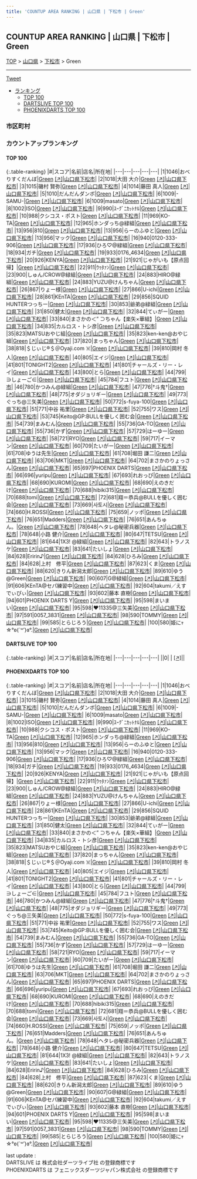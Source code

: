 ```yaml
---
title: 'COUNTUP AREA RANKING | 山口県 | 下松市 | Green'
---
```

## COUNTUP AREA RANKING | 山口県 | 下松市 | Green

[TOP](/darts/rank/) > [山口県](/darts/rank/山口県/) > [下松市](/darts/rank/山口県/下松市/) > Green

___

<a href="https://twitter.com/share?ref_src=twsrc%5Etfw" data-text="COUNTUP AREA RANKING | 山口県下松市Green" class="twitter-share-button" data-hashtags="DARTSLIVE,PHOENIXDARTS,darts,ダーツ" data-show-count="false">Tweet</a>

* [ランキング](#カウントアップランキング)
    * [TOP 100](#top-100)
    * [DARTSLIVE TOP 100](#dartslive-top-100)
    * [PHOENIXDARTS TOP 100](#phoenixdarts-top-100)

### 市区町村

<ul>

</ul>

### カウントアップランキング

#### TOP 100



{:.table-ranking}
|#|スコア|名前|店名|所在地|
|---|---|---|---|---|
|1|1046|<span class="rank-name-pd">おべりすくだんぼ</span>|<a href="/darts/rank/shops/73976.html">Green</a> <a href="https://vs.phoenixdarts.com/jp/shop/shopDetailInfo/s_73976?s_seq=73976">[↗]</a>|<a href="/darts/rank/山口県/下松市">山口県下松市</a>|
|2|1018|<span class="rank-name-pd"><span class="pro-icon-pd"></span>大田 大介</span>|<a href="/darts/rank/shops/73976.html">Green</a> <a href="https://vs.phoenixdarts.com/jp/shop/shopDetailInfo/s_73976?s_seq=73976">[↗]</a>|<a href="/darts/rank/山口県/下松市">山口県下松市</a>|
|3|1015|<span class="rank-name-pd"><span class="pro-icon-pd"></span>磯村 賢弥</span>|<a href="/darts/rank/shops/73976.html">Green</a> <a href="https://vs.phoenixdarts.com/jp/shop/shopDetailInfo/s_73976?s_seq=73976">[↗]</a>|<a href="/darts/rank/山口県/下松市">山口県下松市</a>|
|4|1014|<span class="rank-name-pd">藤田  真人</span>|<a href="/darts/rank/shops/73976.html">Green</a> <a href="https://vs.phoenixdarts.com/jp/shop/shopDetailInfo/s_73976?s_seq=73976">[↗]</a>|<a href="/darts/rank/山口県/下松市">山口県下松市</a>|
|5|1010|<span class="rank-name-pd">だんだんダンボ</span>|<a href="/darts/rank/shops/73976.html">Green</a> <a href="https://vs.phoenixdarts.com/jp/shop/shopDetailInfo/s_73976?s_seq=73976">[↗]</a>|<a href="/darts/rank/山口県/下松市">山口県下松市</a>|
|6|1009|<span class="rank-name-pd">-SAMU-</span>|<a href="/darts/rank/shops/73976.html">Green</a> <a href="https://vs.phoenixdarts.com/jp/shop/shopDetailInfo/s_73976?s_seq=73976">[↗]</a>|<a href="/darts/rank/山口県/下松市">山口県下松市</a>|
|6|1009|<span class="rank-name-pd">masato</span>|<a href="/darts/rank/shops/73976.html">Green</a> <a href="https://vs.phoenixdarts.com/jp/shop/shopDetailInfo/s_73976?s_seq=73976">[↗]</a>|<a href="/darts/rank/山口県/下松市">山口県下松市</a>|
|8|1002|<span class="rank-name-pd">ISO</span>|<a href="/darts/rank/shops/73976.html">Green</a> <a href="https://vs.phoenixdarts.com/jp/shop/shopDetailInfo/s_73976?s_seq=73976">[↗]</a>|<a href="/darts/rank/山口県/下松市">山口県下松市</a>|
|9|990|<span class="rank-name-pd">ｽｰｸﾞﾆｶｯﾄﾅﾙ</span>|<a href="/darts/rank/shops/73976.html">Green</a> <a href="https://vs.phoenixdarts.com/jp/shop/shopDetailInfo/s_73976?s_seq=73976">[↗]</a>|<a href="/darts/rank/山口県/下松市">山口県下松市</a>|
|10|988|<span class="rank-name-pd">クシコス・ポスト</span>|<a href="/darts/rank/shops/73976.html">Green</a> <a href="https://vs.phoenixdarts.com/jp/shop/shopDetailInfo/s_73976?s_seq=73976">[↗]</a>|<a href="/darts/rank/山口県/下松市">山口県下松市</a>|
|11|969|<span class="rank-name-pd">KO-TA</span>|<a href="/darts/rank/shops/73976.html">Green</a> <a href="https://vs.phoenixdarts.com/jp/shop/shopDetailInfo/s_73976?s_seq=73976">[↗]</a>|<a href="/darts/rank/山口県/下松市">山口県下松市</a>|
|12|965|<span class="rank-name-pd">ホンダっち@緑組</span>|<a href="/darts/rank/shops/73976.html">Green</a> <a href="https://vs.phoenixdarts.com/jp/shop/shopDetailInfo/s_73976?s_seq=73976">[↗]</a>|<a href="/darts/rank/山口県/下松市">山口県下松市</a>|
|13|956|<span class="rank-name-pd">810</span>|<a href="/darts/rank/shops/73976.html">Green</a> <a href="https://vs.phoenixdarts.com/jp/shop/shopDetailInfo/s_73976?s_seq=73976">[↗]</a>|<a href="/darts/rank/山口県/下松市">山口県下松市</a>|
|13|956|<span class="rank-name-pd">らーのふゆと</span>|<a href="/darts/rank/shops/73976.html">Green</a> <a href="https://vs.phoenixdarts.com/jp/shop/shopDetailInfo/s_73976?s_seq=73976">[↗]</a>|<a href="/darts/rank/山口県/下松市">山口県下松市</a>|
|13|956|<span class="rank-name-pd">マック</span>|<a href="/darts/rank/shops/73976.html">Green</a> <a href="https://vs.phoenixdarts.com/jp/shop/shopDetailInfo/s_73976?s_seq=73976">[↗]</a>|<a href="/darts/rank/山口県/下松市">山口県下松市</a>|
|16|940|<span class="rank-name-pd">0120-333-906</span>|<a href="/darts/rank/shops/73976.html">Green</a> <a href="https://vs.phoenixdarts.com/jp/shop/shopDetailInfo/s_73976?s_seq=73976">[↗]</a>|<a href="/darts/rank/山口県/下松市">山口県下松市</a>|
|17|936|<span class="rank-name-pd">ひろ♡@緑組</span>|<a href="/darts/rank/shops/73976.html">Green</a> <a href="https://vs.phoenixdarts.com/jp/shop/shopDetailInfo/s_73976?s_seq=73976">[↗]</a>|<a href="/darts/rank/山口県/下松市">山口県下松市</a>|
|18|934|<span class="rank-name-pd">ガチ</span>|<a href="/darts/rank/shops/73976.html">Green</a> <a href="https://vs.phoenixdarts.com/jp/shop/shopDetailInfo/s_73976?s_seq=73976">[↗]</a>|<a href="/darts/rank/山口県/下松市">山口県下松市</a>|
|19|933|<span class="rank-name-pd">0176_4634</span>|<a href="/darts/rank/shops/73976.html">Green</a> <a href="https://vs.phoenixdarts.com/jp/shop/shopDetailInfo/s_73976?s_seq=73976">[↗]</a>|<a href="/darts/rank/山口県/下松市">山口県下松市</a>|
|20|926|<span class="rank-name-pd">KENYA</span>|<a href="/darts/rank/shops/73976.html">Green</a> <a href="https://vs.phoenixdarts.com/jp/shop/shopDetailInfo/s_73976?s_seq=73976">[↗]</a>|<a href="/darts/rank/山口県/下松市">山口県下松市</a>|
|21|921|<span class="rank-name-pd">じゃがいも【原点回帰】</span>|<a href="/darts/rank/shops/73976.html">Green</a> <a href="https://vs.phoenixdarts.com/jp/shop/shopDetailInfo/s_73976?s_seq=73976">[↗]</a>|<a href="/darts/rank/山口県/下松市">山口県下松市</a>|
|22|911|<span class="rank-name-pd">ｳｩﾀｧﾝ</span>|<a href="/darts/rank/shops/73976.html">Green</a> <a href="https://vs.phoenixdarts.com/jp/shop/shopDetailInfo/s_73976?s_seq=73976">[↗]</a>|<a href="/darts/rank/山口県/下松市">山口県下松市</a>|
|23|900|<span class="rank-name-pd">しゅん/CROW@緑組</span>|<a href="/darts/rank/shops/73976.html">Green</a> <a href="https://vs.phoenixdarts.com/jp/shop/shopDetailInfo/s_73976?s_seq=73976">[↗]</a>|<a href="/darts/rank/山口県/下松市">山口県下松市</a>|
|24|883|<span class="rank-name-pd">HIRO@緑組</span>|<a href="/darts/rank/shops/73976.html">Green</a> <a href="https://vs.phoenixdarts.com/jp/shop/shopDetailInfo/s_73976?s_seq=73976">[↗]</a>|<a href="/darts/rank/山口県/下松市">山口県下松市</a>|
|24|883|<span class="rank-name-pd">YUZU@けんちゃん</span>|<a href="/darts/rank/shops/73976.html">Green</a> <a href="https://vs.phoenixdarts.com/jp/shop/shopDetailInfo/s_73976?s_seq=73976">[↗]</a>|<a href="/darts/rank/山口県/下松市">山口県下松市</a>|
|26|867|<span class="rank-name-pd">りょー様</span>|<a href="/darts/rank/shops/73976.html">Green</a> <a href="https://vs.phoenixdarts.com/jp/shop/shopDetailInfo/s_73976?s_seq=73976">[↗]</a>|<a href="/darts/rank/山口県/下松市">山口県下松市</a>|
|27|866|<span class="rank-name-pd">U-ichi</span>|<a href="/darts/rank/shops/73976.html">Green</a> <a href="https://vs.phoenixdarts.com/jp/shop/shopDetailInfo/s_73976?s_seq=73976">[↗]</a>|<a href="/darts/rank/山口県/下松市">山口県下松市</a>|
|28|861|<span class="rank-name-pd">KEnTA</span>|<a href="/darts/rank/shops/73976.html">Green</a> <a href="https://vs.phoenixdarts.com/jp/shop/shopDetailInfo/s_73976?s_seq=73976">[↗]</a>|<a href="/darts/rank/山口県/下松市">山口県下松市</a>|
|29|856|<span class="rank-name-pd">SQUID HUNTERつっちー</span>|<a href="/darts/rank/shops/73976.html">Green</a> <a href="https://vs.phoenixdarts.com/jp/shop/shopDetailInfo/s_73976?s_seq=73976">[↗]</a>|<a href="/darts/rank/山口県/下松市">山口県下松市</a>|
|30|853|<span class="rank-name-pd">爺弟@緑組</span>|<a href="/darts/rank/shops/73976.html">Green</a> <a href="https://vs.phoenixdarts.com/jp/shop/shopDetailInfo/s_73976?s_seq=73976">[↗]</a>|<a href="/darts/rank/山口県/下松市">山口県下松市</a>|
|31|850|<span class="rank-name-pd">健太</span>|<a href="/darts/rank/shops/73976.html">Green</a> <a href="https://vs.phoenixdarts.com/jp/shop/shopDetailInfo/s_73976?s_seq=73976">[↗]</a>|<a href="/darts/rank/山口県/下松市">山口県下松市</a>|
|32|844|<span class="rank-name-pd">てぃがー</span>|<a href="/darts/rank/shops/73976.html">Green</a> <a href="https://vs.phoenixdarts.com/jp/shop/shopDetailInfo/s_73976?s_seq=73976">[↗]</a>|<a href="/darts/rank/山口県/下松市">山口県下松市</a>|
|33|840|<span class="rank-name-pd">まさかの＜” ⊃ちゃん【楽矢×華組】</span>|<a href="/darts/rank/shops/73976.html">Green</a> <a href="https://vs.phoenixdarts.com/jp/shop/shopDetailInfo/s_73976?s_seq=73976">[↗]</a>|<a href="/darts/rank/山口県/下松市">山口県下松市</a>|
|34|835|<span class="rank-name-pd">カルロス・トシ彦</span>|<a href="/darts/rank/shops/73976.html">Green</a> <a href="https://vs.phoenixdarts.com/jp/shop/shopDetailInfo/s_73976?s_seq=73976">[↗]</a>|<a href="/darts/rank/山口県/下松市">山口県下松市</a>|
|35|823|<span class="rank-name-pd">MATSUおやじ組</span>|<a href="/darts/rank/shops/73976.html">Green</a> <a href="https://vs.phoenixdarts.com/jp/shop/shopDetailInfo/s_73976?s_seq=73976">[↗]</a>|<a href="/darts/rank/山口県/下松市">山口県下松市</a>|
|35|823|<span class="rank-name-pd">ken-ken@おやじ組</span>|<a href="/darts/rank/shops/73976.html">Green</a> <a href="https://vs.phoenixdarts.com/jp/shop/shopDetailInfo/s_73976?s_seq=73976">[↗]</a>|<a href="/darts/rank/山口県/下松市">山口県下松市</a>|
|37|820|<span class="rank-name-pd">まっちゃん</span>|<a href="/darts/rank/shops/73976.html">Green</a> <a href="https://vs.phoenixdarts.com/jp/shop/shopDetailInfo/s_73976?s_seq=73976">[↗]</a>|<a href="/darts/rank/山口県/下松市">山口県下松市</a>|
|38|818|<span class="rank-name-pd">＄じぃじ®️＄＠Oyaji.com ☠️</span>|<a href="/darts/rank/shops/73976.html">Green</a> <a href="https://vs.phoenixdarts.com/jp/shop/shopDetailInfo/s_73976?s_seq=73976">[↗]</a>|<a href="/darts/rank/山口県/下松市">山口県下松市</a>|
|39|810|<span class="rank-name-pd"><span class="pro-icon-pd"></span>岡村 冬人</span>|<a href="/darts/rank/shops/73976.html">Green</a> <a href="https://vs.phoenixdarts.com/jp/shop/shopDetailInfo/s_73976?s_seq=73976">[↗]</a>|<a href="/darts/rank/山口県/下松市">山口県下松市</a>|
|40|805|<span class="rank-name-pd">エイジ</span>|<a href="/darts/rank/shops/73976.html">Green</a> <a href="https://vs.phoenixdarts.com/jp/shop/shopDetailInfo/s_73976?s_seq=73976">[↗]</a>|<a href="/darts/rank/山口県/下松市">山口県下松市</a>|
|41|801|<span class="rank-name-pd">TONIGHT2</span>|<a href="/darts/rank/shops/73976.html">Green</a> <a href="https://vs.phoenixdarts.com/jp/shop/shopDetailInfo/s_73976?s_seq=73976">[↗]</a>|<a href="/darts/rank/山口県/下松市">山口県下松市</a>|
|41|801|<span class="rank-name-pd">チャールズ・リー・レイ</span>|<a href="/darts/rank/shops/73976.html">Green</a> <a href="https://vs.phoenixdarts.com/jp/shop/shopDetailInfo/s_73976?s_seq=73976">[↗]</a>|<a href="/darts/rank/山口県/下松市">山口県下松市</a>|
|43|800|<span class="rank-name-pd">とら</span>|<a href="/darts/rank/shops/73976.html">Green</a> <a href="https://vs.phoenixdarts.com/jp/shop/shopDetailInfo/s_73976?s_seq=73976">[↗]</a>|<a href="/darts/rank/山口県/下松市">山口県下松市</a>|
|44|799|<span class="rank-name-pd">∋しょーご∈</span>|<a href="/darts/rank/shops/73976.html">Green</a> <a href="https://vs.phoenixdarts.com/jp/shop/shopDetailInfo/s_73976?s_seq=73976">[↗]</a>|<a href="/darts/rank/山口県/下松市">山口県下松市</a>|
|45|784|<span class="rank-name-pd">フユト</span>|<a href="/darts/rank/shops/73976.html">Green</a> <a href="https://vs.phoenixdarts.com/jp/shop/shopDetailInfo/s_73976?s_seq=73976">[↗]</a>|<a href="/darts/rank/山口県/下松市">山口県下松市</a>|
|46|780|<span class="rank-name-pd">かつみん@緑組</span>|<a href="/darts/rank/shops/73976.html">Green</a> <a href="https://vs.phoenixdarts.com/jp/shop/shopDetailInfo/s_73976?s_seq=73976">[↗]</a>|<a href="/darts/rank/山口県/下松市">山口県下松市</a>|
|47|776|<span class="rank-name-pd">†斗鬼†</span>|<a href="/darts/rank/shops/73976.html">Green</a> <a href="https://vs.phoenixdarts.com/jp/shop/shopDetailInfo/s_73976?s_seq=73976">[↗]</a>|<a href="/darts/rank/山口県/下松市">山口県下松市</a>|
|48|775|<span class="rank-name-pd">オダジョリギー</span>|<a href="/darts/rank/shops/73976.html">Green</a> <a href="https://vs.phoenixdarts.com/jp/shop/shopDetailInfo/s_73976?s_seq=73976">[↗]</a>|<a href="/darts/rank/山口県/下松市">山口県下松市</a>|
|49|773|<span class="rank-name-pd">ぐっち@三矢美</span>|<a href="/darts/rank/shops/73976.html">Green</a> <a href="https://vs.phoenixdarts.com/jp/shop/shopDetailInfo/s_73976?s_seq=73976">[↗]</a>|<a href="/darts/rank/山口県/下松市">山口県下松市</a>|
|50|772|<span class="rank-name-pd">s-fuya-100</span>|<a href="/darts/rank/shops/73976.html">Green</a> <a href="https://vs.phoenixdarts.com/jp/shop/shopDetailInfo/s_73976?s_seq=73976">[↗]</a>|<a href="/darts/rank/山口県/下松市">山口県下松市</a>|
|51|771|<span class="rank-name-pd">中谷 祐里</span>|<a href="/darts/rank/shops/73976.html">Green</a> <a href="https://vs.phoenixdarts.com/jp/shop/shopDetailInfo/s_73976?s_seq=73976">[↗]</a>|<a href="/darts/rank/山口県/下松市">山口県下松市</a>|
|52|755|<span class="rank-name-pd">ワス</span>|<a href="/darts/rank/shops/73976.html">Green</a> <a href="https://vs.phoenixdarts.com/jp/shop/shopDetailInfo/s_73976?s_seq=73976">[↗]</a>|<a href="/darts/rank/山口県/下松市">山口県下松市</a>|
|53|745|<span class="rank-name-pd">Keito@GP:BULLを優しく囲む会</span>|<a href="/darts/rank/shops/73976.html">Green</a> <a href="https://vs.phoenixdarts.com/jp/shop/shopDetailInfo/s_73976?s_seq=73976">[↗]</a>|<a href="/darts/rank/山口県/下松市">山口県下松市</a>|
|54|739|<span class="rank-name-pd">まみむん</span>|<a href="/darts/rank/shops/73976.html">Green</a> <a href="https://vs.phoenixdarts.com/jp/shop/shopDetailInfo/s_73976?s_seq=73976">[↗]</a>|<a href="/darts/rank/山口県/下松市">山口県下松市</a>|
|55|736|<span class="rank-name-pd">GA-TO</span>|<a href="/darts/rank/shops/73976.html">Green</a> <a href="https://vs.phoenixdarts.com/jp/shop/shopDetailInfo/s_73976?s_seq=73976">[↗]</a>|<a href="/darts/rank/山口県/下松市">山口県下松市</a>|
|55|736|<span class="rank-name-pd">かず</span>|<a href="/darts/rank/shops/73976.html">Green</a> <a href="https://vs.phoenixdarts.com/jp/shop/shopDetailInfo/s_73976?s_seq=73976">[↗]</a>|<a href="/darts/rank/山口県/下松市">山口県下松市</a>|
|57|729|<span class="rank-name-pd">はーゆー</span>|<a href="/darts/rank/shops/73976.html">Green</a> <a href="https://vs.phoenixdarts.com/jp/shop/shopDetailInfo/s_73976?s_seq=73976">[↗]</a>|<a href="/darts/rank/山口県/下松市">山口県下松市</a>|
|58|721|<span class="rank-name-pd">RYO</span>|<a href="/darts/rank/shops/73976.html">Green</a> <a href="https://vs.phoenixdarts.com/jp/shop/shopDetailInfo/s_73976?s_seq=73976">[↗]</a>|<a href="/darts/rank/山口県/下松市">山口県下松市</a>|
|59|717|<span class="rank-name-pd">イーマン</span>|<a href="/darts/rank/shops/73976.html">Green</a> <a href="https://vs.phoenixdarts.com/jp/shop/shopDetailInfo/s_73976?s_seq=73976">[↗]</a>|<a href="/darts/rank/山口県/下松市">山口県下松市</a>|
|60|709|<span class="rank-name-pd">たいがー</span>|<a href="/darts/rank/shops/73976.html">Green</a> <a href="https://vs.phoenixdarts.com/jp/shop/shopDetailInfo/s_73976?s_seq=73976">[↗]</a>|<a href="/darts/rank/山口県/下松市">山口県下松市</a>|
|61|708|<span class="rank-name-pd">ゆうは先生</span>|<a href="/darts/rank/shops/73976.html">Green</a> <a href="https://vs.phoenixdarts.com/jp/shop/shopDetailInfo/s_73976?s_seq=73976">[↗]</a>|<a href="/darts/rank/山口県/下松市">山口県下松市</a>|
|61|708|<span class="rank-name-pd"><span class="pro-icon-pd"></span>堀田 謙二</span>|<a href="/darts/rank/shops/73976.html">Green</a> <a href="https://vs.phoenixdarts.com/jp/shop/shopDetailInfo/s_73976?s_seq=73976">[↗]</a>|<a href="/darts/rank/山口県/下松市">山口県下松市</a>|
|63|706|<span class="rank-name-pd">MKT</span>|<a href="/darts/rank/shops/73976.html">Green</a> <a href="https://vs.phoenixdarts.com/jp/shop/shopDetailInfo/s_73976?s_seq=73976">[↗]</a>|<a href="/darts/rank/山口県/下松市">山口県下松市</a>|
|64|702|<span class="rank-name-pd">まさかのりょっさん</span>|<a href="/darts/rank/shops/73976.html">Green</a> <a href="https://vs.phoenixdarts.com/jp/shop/shopDetailInfo/s_73976?s_seq=73976">[↗]</a>|<a href="/darts/rank/山口県/下松市">山口県下松市</a>|
|65|697|<span class="rank-name-pd">PHOENIX DARTS</span>|<a href="/darts/rank/shops/73976.html">Green</a> <a href="https://vs.phoenixdarts.com/jp/shop/shopDetailInfo/s_73976?s_seq=73976">[↗]</a>|<a href="/darts/rank/山口県/下松市">山口県下松市</a>|
|66|696|<span class="rank-name-pd">yuripu</span>|<a href="/darts/rank/shops/73976.html">Green</a> <a href="https://vs.phoenixdarts.com/jp/shop/shopDetailInfo/s_73976?s_seq=73976">[↗]</a>|<a href="/darts/rank/山口県/下松市">山口県下松市</a>|
|67|693|<span class="rank-name-pd">れおっぴ</span>|<a href="/darts/rank/shops/73976.html">Green</a> <a href="https://vs.phoenixdarts.com/jp/shop/shopDetailInfo/s_73976?s_seq=73976">[↗]</a>|<a href="/darts/rank/山口県/下松市">山口県下松市</a>|
|68|690|<span class="rank-name-pd">KUROMI</span>|<a href="/darts/rank/shops/73976.html">Green</a> <a href="https://vs.phoenixdarts.com/jp/shop/shopDetailInfo/s_73976?s_seq=73976">[↗]</a>|<a href="/darts/rank/山口県/下松市">山口県下松市</a>|
|68|690|<span class="rank-name-pd">えのきだけ</span>|<a href="/darts/rank/shops/73976.html">Green</a> <a href="https://vs.phoenixdarts.com/jp/shop/shopDetailInfo/s_73976?s_seq=73976">[↗]</a>|<a href="/darts/rank/山口県/下松市">山口県下松市</a>|
|70|688|<span class="rank-name-pd">hibiki315</span>|<a href="/darts/rank/shops/73976.html">Green</a> <a href="https://vs.phoenixdarts.com/jp/shop/shopDetailInfo/s_73976?s_seq=73976">[↗]</a>|<a href="/darts/rank/山口県/下松市">山口県下松市</a>|
|70|688|<span class="rank-name-pd">tomi</span>|<a href="/darts/rank/shops/73976.html">Green</a> <a href="https://vs.phoenixdarts.com/jp/shop/shopDetailInfo/s_73976?s_seq=73976">[↗]</a>|<a href="/darts/rank/山口県/下松市">山口県下松市</a>|
|72|681|<span class="rank-name-pd">翔＝恭兵@BULLを優しく囲む会</span>|<a href="/darts/rank/shops/73976.html">Green</a> <a href="https://vs.phoenixdarts.com/jp/shop/shopDetailInfo/s_73976?s_seq=73976">[↗]</a>|<a href="/darts/rank/山口県/下松市">山口県下松市</a>|
|73|669|<span class="rank-name-pd">사토시</span>|<a href="/darts/rank/shops/73976.html">Green</a> <a href="https://vs.phoenixdarts.com/jp/shop/shopDetailInfo/s_73976?s_seq=73976">[↗]</a>|<a href="/darts/rank/山口県/下松市">山口県下松市</a>|
|74|660|<span class="rank-name-pd">H.ROSSI</span>|<a href="/darts/rank/shops/73976.html">Green</a> <a href="https://vs.phoenixdarts.com/jp/shop/shopDetailInfo/s_73976?s_seq=73976">[↗]</a>|<a href="/darts/rank/山口県/下松市">山口県下松市</a>|
|75|659|<span class="rank-name-pd">ノッポ</span>|<a href="/darts/rank/shops/73976.html">Green</a> <a href="https://vs.phoenixdarts.com/jp/shop/shopDetailInfo/s_73976?s_seq=73976">[↗]</a>|<a href="/darts/rank/山口県/下松市">山口県下松市</a>|
|76|651|<span class="rank-name-pd">Madders</span>|<a href="/darts/rank/shops/73976.html">Green</a> <a href="https://vs.phoenixdarts.com/jp/shop/shopDetailInfo/s_73976?s_seq=73976">[↗]</a>|<a href="/darts/rank/山口県/下松市">山口県下松市</a>|
|76|651|<span class="rank-name-pd">あんちゅん。</span>|<a href="/darts/rank/shops/73976.html">Green</a> <a href="https://vs.phoenixdarts.com/jp/shop/shopDetailInfo/s_73976?s_seq=73976">[↗]</a>|<a href="/darts/rank/山口県/下松市">山口県下松市</a>|
|78|648|<span class="rank-name-pd">ヘタレ@秘密兵器</span>|<a href="/darts/rank/shops/73976.html">Green</a> <a href="https://vs.phoenixdarts.com/jp/shop/shopDetailInfo/s_73976?s_seq=73976">[↗]</a>|<a href="/darts/rank/山口県/下松市">山口県下松市</a>|
|78|648|<span class="rank-name-pd">小路 健介</span>|<a href="/darts/rank/shops/73976.html">Green</a> <a href="https://vs.phoenixdarts.com/jp/shop/shopDetailInfo/s_73976?s_seq=73976">[↗]</a>|<a href="/darts/rank/山口県/下松市">山口県下松市</a>|
|80|647|<span class="rank-name-pd">TETSU</span>|<a href="/darts/rank/shops/73976.html">Green</a> <a href="https://vs.phoenixdarts.com/jp/shop/shopDetailInfo/s_73976?s_seq=73976">[↗]</a>|<a href="/darts/rank/山口県/下松市">山口県下松市</a>|
|81|644|<span class="rank-name-pd">1X3! @緑組</span>|<a href="/darts/rank/shops/73976.html">Green</a> <a href="https://vs.phoenixdarts.com/jp/shop/shopDetailInfo/s_73976?s_seq=73976">[↗]</a>|<a href="/darts/rank/山口県/下松市">山口県下松市</a>|
|82|643|<span class="rank-name-pd">トラノスケ</span>|<a href="/darts/rank/shops/73976.html">Green</a> <a href="https://vs.phoenixdarts.com/jp/shop/shopDetailInfo/s_73976?s_seq=73976">[↗]</a>|<a href="/darts/rank/山口県/下松市">山口県下松市</a>|
|83|641|<span class="rank-name-pd">たいしょ</span>|<a href="/darts/rank/shops/73976.html">Green</a> <a href="https://vs.phoenixdarts.com/jp/shop/shopDetailInfo/s_73976?s_seq=73976">[↗]</a>|<a href="/darts/rank/山口県/下松市">山口県下松市</a>|
|84|628|<span class="rank-name-pd">Eririn♪</span>|<a href="/darts/rank/shops/73976.html">Green</a> <a href="https://vs.phoenixdarts.com/jp/shop/shopDetailInfo/s_73976?s_seq=73976">[↗]</a>|<a href="/darts/rank/山口県/下松市">山口県下松市</a>|
|84|628|<span class="rank-name-pd">ひろみ</span>|<a href="/darts/rank/shops/73976.html">Green</a> <a href="https://vs.phoenixdarts.com/jp/shop/shopDetailInfo/s_73976?s_seq=73976">[↗]</a>|<a href="/darts/rank/山口県/下松市">山口県下松市</a>|
|84|628|<span class="rank-name-pd">上村　修平</span>|<a href="/darts/rank/shops/73976.html">Green</a> <a href="https://vs.phoenixdarts.com/jp/shop/shopDetailInfo/s_73976?s_seq=73976">[↗]</a>|<a href="/darts/rank/山口県/下松市">山口県下松市</a>|
|87|623|<span class="rank-name-pd">くま</span>|<a href="/darts/rank/shops/73976.html">Green</a> <a href="https://vs.phoenixdarts.com/jp/shop/shopDetailInfo/s_73976?s_seq=73976">[↗]</a>|<a href="/darts/rank/山口県/下松市">山口県下松市</a>|
|88|620|<span class="rank-name-pd">きりん新潟太郎</span>|<a href="/darts/rank/shops/73976.html">Green</a> <a href="https://vs.phoenixdarts.com/jp/shop/shopDetailInfo/s_73976?s_seq=73976">[↗]</a>|<a href="/darts/rank/山口県/下松市">山口県下松市</a>|
|89|610|<span class="rank-name-pd">ゆう@Green</span>|<a href="/darts/rank/shops/73976.html">Green</a> <a href="https://vs.phoenixdarts.com/jp/shop/shopDetailInfo/s_73976?s_seq=73976">[↗]</a>|<a href="/darts/rank/山口県/下松市">山口県下松市</a>|
|90|607|<span class="rank-name-pd">G@緑組</span>|<a href="/darts/rank/shops/73976.html">Green</a> <a href="https://vs.phoenixdarts.com/jp/shop/shopDetailInfo/s_73976?s_seq=73976">[↗]</a>|<a href="/darts/rank/山口県/下松市">山口県下松市</a>|
|91|606|<span class="rank-name-pd">KEnTA@セパ練習中</span>|<a href="/darts/rank/shops/73976.html">Green</a> <a href="https://vs.phoenixdarts.com/jp/shop/shopDetailInfo/s_73976?s_seq=73976">[↗]</a>|<a href="/darts/rank/山口県/下松市">山口県下松市</a>|
|92|604|<span class="rank-name-pd">takumi／えすでぃぴぃ</span>|<a href="/darts/rank/shops/73976.html">Green</a> <a href="https://vs.phoenixdarts.com/jp/shop/shopDetailInfo/s_73976?s_seq=73976">[↗]</a>|<a href="/darts/rank/山口県/下松市">山口県下松市</a>|
|93|602|<span class="rank-name-pd">藤本 直樹</span>|<a href="/darts/rank/shops/73976.html">Green</a> <a href="https://vs.phoenixdarts.com/jp/shop/shopDetailInfo/s_73976?s_seq=73976">[↗]</a>|<a href="/darts/rank/山口県/下松市">山口県下松市</a>|
|94|601|<span class="rank-name-pd">PHOENIX DARTS Y</span>|<a href="/darts/rank/shops/73976.html">Green</a> <a href="https://vs.phoenixdarts.com/jp/shop/shopDetailInfo/s_73976?s_seq=73976">[↗]</a>|<a href="/darts/rank/山口県/下松市">山口県下松市</a>|
|95|598|<span class="rank-name-pd">‪‪まいまい</span>|<a href="/darts/rank/shops/73976.html">Green</a> <a href="https://vs.phoenixdarts.com/jp/shop/shopDetailInfo/s_73976?s_seq=73976">[↗]</a>|<a href="/darts/rank/山口県/下松市">山口県下松市</a>|
|95|598|<span class="rank-name-pd">♥11335@三矢美</span>|<a href="/darts/rank/shops/73976.html">Green</a> <a href="https://vs.phoenixdarts.com/jp/shop/shopDetailInfo/s_73976?s_seq=73976">[↗]</a>|<a href="/darts/rank/山口県/下松市">山口県下松市</a>|
|97|591|<span class="rank-name-pd">0057_3831</span>|<a href="/darts/rank/shops/73976.html">Green</a> <a href="https://vs.phoenixdarts.com/jp/shop/shopDetailInfo/s_73976?s_seq=73976">[↗]</a>|<a href="/darts/rank/山口県/下松市">山口県下松市</a>|
|98|590|<span class="rank-name-pd">TOMMY</span>|<a href="/darts/rank/shops/73976.html">Green</a> <a href="https://vs.phoenixdarts.com/jp/shop/shopDetailInfo/s_73976?s_seq=73976">[↗]</a>|<a href="/darts/rank/山口県/下松市">山口県下松市</a>|
|99|585|<span class="rank-name-pd">とらじろう</span>|<a href="/darts/rank/shops/73976.html">Green</a> <a href="https://vs.phoenixdarts.com/jp/shop/shopDetailInfo/s_73976?s_seq=73976">[↗]</a>|<a href="/darts/rank/山口県/下松市">山口県下松市</a>|
|100|580|<span class="rank-name-pd">姫にｬ☆°ʚ(*´꒳`*)ɞ°.</span>|<a href="/darts/rank/shops/73976.html">Green</a> <a href="https://vs.phoenixdarts.com/jp/shop/shopDetailInfo/s_73976?s_seq=73976">[↗]</a>|<a href="/darts/rank/山口県/下松市">山口県下松市</a>|


#### DARTSLIVE TOP 100



{:.table-ranking}
|#|スコア|名前|店名|所在地|
|---|---|---|---|---|
||0|<span class="rank-name-dl"> </span>|<a href="/darts/rank/shops/.html"></a> <a href="">[↗]</a>|<a href="/darts/rank//"></a>|


#### PHOENIXDARTS TOP 100



{:.table-ranking}
|#|スコア|名前|店名|所在地|
|---|---|---|---|---|
|1|1046|<span class="rank-name-pd">おべりすくだんぼ</span>|<a href="/darts/rank/shops/73976.html">Green</a> <a href="https://vs.phoenixdarts.com/jp/shop/shopDetailInfo/s_73976?s_seq=73976">[↗]</a>|<a href="/darts/rank/山口県/下松市">山口県下松市</a>|
|2|1018|<span class="rank-name-pd"><span class="pro-icon-pd"></span>大田 大介</span>|<a href="/darts/rank/shops/73976.html">Green</a> <a href="https://vs.phoenixdarts.com/jp/shop/shopDetailInfo/s_73976?s_seq=73976">[↗]</a>|<a href="/darts/rank/山口県/下松市">山口県下松市</a>|
|3|1015|<span class="rank-name-pd"><span class="pro-icon-pd"></span>磯村 賢弥</span>|<a href="/darts/rank/shops/73976.html">Green</a> <a href="https://vs.phoenixdarts.com/jp/shop/shopDetailInfo/s_73976?s_seq=73976">[↗]</a>|<a href="/darts/rank/山口県/下松市">山口県下松市</a>|
|4|1014|<span class="rank-name-pd">藤田  真人</span>|<a href="/darts/rank/shops/73976.html">Green</a> <a href="https://vs.phoenixdarts.com/jp/shop/shopDetailInfo/s_73976?s_seq=73976">[↗]</a>|<a href="/darts/rank/山口県/下松市">山口県下松市</a>|
|5|1010|<span class="rank-name-pd">だんだんダンボ</span>|<a href="/darts/rank/shops/73976.html">Green</a> <a href="https://vs.phoenixdarts.com/jp/shop/shopDetailInfo/s_73976?s_seq=73976">[↗]</a>|<a href="/darts/rank/山口県/下松市">山口県下松市</a>|
|6|1009|<span class="rank-name-pd">-SAMU-</span>|<a href="/darts/rank/shops/73976.html">Green</a> <a href="https://vs.phoenixdarts.com/jp/shop/shopDetailInfo/s_73976?s_seq=73976">[↗]</a>|<a href="/darts/rank/山口県/下松市">山口県下松市</a>|
|6|1009|<span class="rank-name-pd">masato</span>|<a href="/darts/rank/shops/73976.html">Green</a> <a href="https://vs.phoenixdarts.com/jp/shop/shopDetailInfo/s_73976?s_seq=73976">[↗]</a>|<a href="/darts/rank/山口県/下松市">山口県下松市</a>|
|8|1002|<span class="rank-name-pd">ISO</span>|<a href="/darts/rank/shops/73976.html">Green</a> <a href="https://vs.phoenixdarts.com/jp/shop/shopDetailInfo/s_73976?s_seq=73976">[↗]</a>|<a href="/darts/rank/山口県/下松市">山口県下松市</a>|
|9|990|<span class="rank-name-pd">ｽｰｸﾞﾆｶｯﾄﾅﾙ</span>|<a href="/darts/rank/shops/73976.html">Green</a> <a href="https://vs.phoenixdarts.com/jp/shop/shopDetailInfo/s_73976?s_seq=73976">[↗]</a>|<a href="/darts/rank/山口県/下松市">山口県下松市</a>|
|10|988|<span class="rank-name-pd">クシコス・ポスト</span>|<a href="/darts/rank/shops/73976.html">Green</a> <a href="https://vs.phoenixdarts.com/jp/shop/shopDetailInfo/s_73976?s_seq=73976">[↗]</a>|<a href="/darts/rank/山口県/下松市">山口県下松市</a>|
|11|969|<span class="rank-name-pd">KO-TA</span>|<a href="/darts/rank/shops/73976.html">Green</a> <a href="https://vs.phoenixdarts.com/jp/shop/shopDetailInfo/s_73976?s_seq=73976">[↗]</a>|<a href="/darts/rank/山口県/下松市">山口県下松市</a>|
|12|965|<span class="rank-name-pd">ホンダっち@緑組</span>|<a href="/darts/rank/shops/73976.html">Green</a> <a href="https://vs.phoenixdarts.com/jp/shop/shopDetailInfo/s_73976?s_seq=73976">[↗]</a>|<a href="/darts/rank/山口県/下松市">山口県下松市</a>|
|13|956|<span class="rank-name-pd">810</span>|<a href="/darts/rank/shops/73976.html">Green</a> <a href="https://vs.phoenixdarts.com/jp/shop/shopDetailInfo/s_73976?s_seq=73976">[↗]</a>|<a href="/darts/rank/山口県/下松市">山口県下松市</a>|
|13|956|<span class="rank-name-pd">らーのふゆと</span>|<a href="/darts/rank/shops/73976.html">Green</a> <a href="https://vs.phoenixdarts.com/jp/shop/shopDetailInfo/s_73976?s_seq=73976">[↗]</a>|<a href="/darts/rank/山口県/下松市">山口県下松市</a>|
|13|956|<span class="rank-name-pd">マック</span>|<a href="/darts/rank/shops/73976.html">Green</a> <a href="https://vs.phoenixdarts.com/jp/shop/shopDetailInfo/s_73976?s_seq=73976">[↗]</a>|<a href="/darts/rank/山口県/下松市">山口県下松市</a>|
|16|940|<span class="rank-name-pd">0120-333-906</span>|<a href="/darts/rank/shops/73976.html">Green</a> <a href="https://vs.phoenixdarts.com/jp/shop/shopDetailInfo/s_73976?s_seq=73976">[↗]</a>|<a href="/darts/rank/山口県/下松市">山口県下松市</a>|
|17|936|<span class="rank-name-pd">ひろ♡@緑組</span>|<a href="/darts/rank/shops/73976.html">Green</a> <a href="https://vs.phoenixdarts.com/jp/shop/shopDetailInfo/s_73976?s_seq=73976">[↗]</a>|<a href="/darts/rank/山口県/下松市">山口県下松市</a>|
|18|934|<span class="rank-name-pd">ガチ</span>|<a href="/darts/rank/shops/73976.html">Green</a> <a href="https://vs.phoenixdarts.com/jp/shop/shopDetailInfo/s_73976?s_seq=73976">[↗]</a>|<a href="/darts/rank/山口県/下松市">山口県下松市</a>|
|19|933|<span class="rank-name-pd">0176_4634</span>|<a href="/darts/rank/shops/73976.html">Green</a> <a href="https://vs.phoenixdarts.com/jp/shop/shopDetailInfo/s_73976?s_seq=73976">[↗]</a>|<a href="/darts/rank/山口県/下松市">山口県下松市</a>|
|20|926|<span class="rank-name-pd">KENYA</span>|<a href="/darts/rank/shops/73976.html">Green</a> <a href="https://vs.phoenixdarts.com/jp/shop/shopDetailInfo/s_73976?s_seq=73976">[↗]</a>|<a href="/darts/rank/山口県/下松市">山口県下松市</a>|
|21|921|<span class="rank-name-pd">じゃがいも【原点回帰】</span>|<a href="/darts/rank/shops/73976.html">Green</a> <a href="https://vs.phoenixdarts.com/jp/shop/shopDetailInfo/s_73976?s_seq=73976">[↗]</a>|<a href="/darts/rank/山口県/下松市">山口県下松市</a>|
|22|911|<span class="rank-name-pd">ｳｩﾀｧﾝ</span>|<a href="/darts/rank/shops/73976.html">Green</a> <a href="https://vs.phoenixdarts.com/jp/shop/shopDetailInfo/s_73976?s_seq=73976">[↗]</a>|<a href="/darts/rank/山口県/下松市">山口県下松市</a>|
|23|900|<span class="rank-name-pd">しゅん/CROW@緑組</span>|<a href="/darts/rank/shops/73976.html">Green</a> <a href="https://vs.phoenixdarts.com/jp/shop/shopDetailInfo/s_73976?s_seq=73976">[↗]</a>|<a href="/darts/rank/山口県/下松市">山口県下松市</a>|
|24|883|<span class="rank-name-pd">HIRO@緑組</span>|<a href="/darts/rank/shops/73976.html">Green</a> <a href="https://vs.phoenixdarts.com/jp/shop/shopDetailInfo/s_73976?s_seq=73976">[↗]</a>|<a href="/darts/rank/山口県/下松市">山口県下松市</a>|
|24|883|<span class="rank-name-pd">YUZU@けんちゃん</span>|<a href="/darts/rank/shops/73976.html">Green</a> <a href="https://vs.phoenixdarts.com/jp/shop/shopDetailInfo/s_73976?s_seq=73976">[↗]</a>|<a href="/darts/rank/山口県/下松市">山口県下松市</a>|
|26|867|<span class="rank-name-pd">りょー様</span>|<a href="/darts/rank/shops/73976.html">Green</a> <a href="https://vs.phoenixdarts.com/jp/shop/shopDetailInfo/s_73976?s_seq=73976">[↗]</a>|<a href="/darts/rank/山口県/下松市">山口県下松市</a>|
|27|866|<span class="rank-name-pd">U-ichi</span>|<a href="/darts/rank/shops/73976.html">Green</a> <a href="https://vs.phoenixdarts.com/jp/shop/shopDetailInfo/s_73976?s_seq=73976">[↗]</a>|<a href="/darts/rank/山口県/下松市">山口県下松市</a>|
|28|861|<span class="rank-name-pd">KEnTA</span>|<a href="/darts/rank/shops/73976.html">Green</a> <a href="https://vs.phoenixdarts.com/jp/shop/shopDetailInfo/s_73976?s_seq=73976">[↗]</a>|<a href="/darts/rank/山口県/下松市">山口県下松市</a>|
|29|856|<span class="rank-name-pd">SQUID HUNTERつっちー</span>|<a href="/darts/rank/shops/73976.html">Green</a> <a href="https://vs.phoenixdarts.com/jp/shop/shopDetailInfo/s_73976?s_seq=73976">[↗]</a>|<a href="/darts/rank/山口県/下松市">山口県下松市</a>|
|30|853|<span class="rank-name-pd">爺弟@緑組</span>|<a href="/darts/rank/shops/73976.html">Green</a> <a href="https://vs.phoenixdarts.com/jp/shop/shopDetailInfo/s_73976?s_seq=73976">[↗]</a>|<a href="/darts/rank/山口県/下松市">山口県下松市</a>|
|31|850|<span class="rank-name-pd">健太</span>|<a href="/darts/rank/shops/73976.html">Green</a> <a href="https://vs.phoenixdarts.com/jp/shop/shopDetailInfo/s_73976?s_seq=73976">[↗]</a>|<a href="/darts/rank/山口県/下松市">山口県下松市</a>|
|32|844|<span class="rank-name-pd">てぃがー</span>|<a href="/darts/rank/shops/73976.html">Green</a> <a href="https://vs.phoenixdarts.com/jp/shop/shopDetailInfo/s_73976?s_seq=73976">[↗]</a>|<a href="/darts/rank/山口県/下松市">山口県下松市</a>|
|33|840|<span class="rank-name-pd">まさかの＜” ⊃ちゃん【楽矢×華組】</span>|<a href="/darts/rank/shops/73976.html">Green</a> <a href="https://vs.phoenixdarts.com/jp/shop/shopDetailInfo/s_73976?s_seq=73976">[↗]</a>|<a href="/darts/rank/山口県/下松市">山口県下松市</a>|
|34|835|<span class="rank-name-pd">カルロス・トシ彦</span>|<a href="/darts/rank/shops/73976.html">Green</a> <a href="https://vs.phoenixdarts.com/jp/shop/shopDetailInfo/s_73976?s_seq=73976">[↗]</a>|<a href="/darts/rank/山口県/下松市">山口県下松市</a>|
|35|823|<span class="rank-name-pd">MATSUおやじ組</span>|<a href="/darts/rank/shops/73976.html">Green</a> <a href="https://vs.phoenixdarts.com/jp/shop/shopDetailInfo/s_73976?s_seq=73976">[↗]</a>|<a href="/darts/rank/山口県/下松市">山口県下松市</a>|
|35|823|<span class="rank-name-pd">ken-ken@おやじ組</span>|<a href="/darts/rank/shops/73976.html">Green</a> <a href="https://vs.phoenixdarts.com/jp/shop/shopDetailInfo/s_73976?s_seq=73976">[↗]</a>|<a href="/darts/rank/山口県/下松市">山口県下松市</a>|
|37|820|<span class="rank-name-pd">まっちゃん</span>|<a href="/darts/rank/shops/73976.html">Green</a> <a href="https://vs.phoenixdarts.com/jp/shop/shopDetailInfo/s_73976?s_seq=73976">[↗]</a>|<a href="/darts/rank/山口県/下松市">山口県下松市</a>|
|38|818|<span class="rank-name-pd">＄じぃじ®️＄＠Oyaji.com ☠️</span>|<a href="/darts/rank/shops/73976.html">Green</a> <a href="https://vs.phoenixdarts.com/jp/shop/shopDetailInfo/s_73976?s_seq=73976">[↗]</a>|<a href="/darts/rank/山口県/下松市">山口県下松市</a>|
|39|810|<span class="rank-name-pd"><span class="pro-icon-pd"></span>岡村 冬人</span>|<a href="/darts/rank/shops/73976.html">Green</a> <a href="https://vs.phoenixdarts.com/jp/shop/shopDetailInfo/s_73976?s_seq=73976">[↗]</a>|<a href="/darts/rank/山口県/下松市">山口県下松市</a>|
|40|805|<span class="rank-name-pd">エイジ</span>|<a href="/darts/rank/shops/73976.html">Green</a> <a href="https://vs.phoenixdarts.com/jp/shop/shopDetailInfo/s_73976?s_seq=73976">[↗]</a>|<a href="/darts/rank/山口県/下松市">山口県下松市</a>|
|41|801|<span class="rank-name-pd">TONIGHT2</span>|<a href="/darts/rank/shops/73976.html">Green</a> <a href="https://vs.phoenixdarts.com/jp/shop/shopDetailInfo/s_73976?s_seq=73976">[↗]</a>|<a href="/darts/rank/山口県/下松市">山口県下松市</a>|
|41|801|<span class="rank-name-pd">チャールズ・リー・レイ</span>|<a href="/darts/rank/shops/73976.html">Green</a> <a href="https://vs.phoenixdarts.com/jp/shop/shopDetailInfo/s_73976?s_seq=73976">[↗]</a>|<a href="/darts/rank/山口県/下松市">山口県下松市</a>|
|43|800|<span class="rank-name-pd">とら</span>|<a href="/darts/rank/shops/73976.html">Green</a> <a href="https://vs.phoenixdarts.com/jp/shop/shopDetailInfo/s_73976?s_seq=73976">[↗]</a>|<a href="/darts/rank/山口県/下松市">山口県下松市</a>|
|44|799|<span class="rank-name-pd">∋しょーご∈</span>|<a href="/darts/rank/shops/73976.html">Green</a> <a href="https://vs.phoenixdarts.com/jp/shop/shopDetailInfo/s_73976?s_seq=73976">[↗]</a>|<a href="/darts/rank/山口県/下松市">山口県下松市</a>|
|45|784|<span class="rank-name-pd">フユト</span>|<a href="/darts/rank/shops/73976.html">Green</a> <a href="https://vs.phoenixdarts.com/jp/shop/shopDetailInfo/s_73976?s_seq=73976">[↗]</a>|<a href="/darts/rank/山口県/下松市">山口県下松市</a>|
|46|780|<span class="rank-name-pd">かつみん@緑組</span>|<a href="/darts/rank/shops/73976.html">Green</a> <a href="https://vs.phoenixdarts.com/jp/shop/shopDetailInfo/s_73976?s_seq=73976">[↗]</a>|<a href="/darts/rank/山口県/下松市">山口県下松市</a>|
|47|776|<span class="rank-name-pd">†斗鬼†</span>|<a href="/darts/rank/shops/73976.html">Green</a> <a href="https://vs.phoenixdarts.com/jp/shop/shopDetailInfo/s_73976?s_seq=73976">[↗]</a>|<a href="/darts/rank/山口県/下松市">山口県下松市</a>|
|48|775|<span class="rank-name-pd">オダジョリギー</span>|<a href="/darts/rank/shops/73976.html">Green</a> <a href="https://vs.phoenixdarts.com/jp/shop/shopDetailInfo/s_73976?s_seq=73976">[↗]</a>|<a href="/darts/rank/山口県/下松市">山口県下松市</a>|
|49|773|<span class="rank-name-pd">ぐっち@三矢美</span>|<a href="/darts/rank/shops/73976.html">Green</a> <a href="https://vs.phoenixdarts.com/jp/shop/shopDetailInfo/s_73976?s_seq=73976">[↗]</a>|<a href="/darts/rank/山口県/下松市">山口県下松市</a>|
|50|772|<span class="rank-name-pd">s-fuya-100</span>|<a href="/darts/rank/shops/73976.html">Green</a> <a href="https://vs.phoenixdarts.com/jp/shop/shopDetailInfo/s_73976?s_seq=73976">[↗]</a>|<a href="/darts/rank/山口県/下松市">山口県下松市</a>|
|51|771|<span class="rank-name-pd">中谷 祐里</span>|<a href="/darts/rank/shops/73976.html">Green</a> <a href="https://vs.phoenixdarts.com/jp/shop/shopDetailInfo/s_73976?s_seq=73976">[↗]</a>|<a href="/darts/rank/山口県/下松市">山口県下松市</a>|
|52|755|<span class="rank-name-pd">ワス</span>|<a href="/darts/rank/shops/73976.html">Green</a> <a href="https://vs.phoenixdarts.com/jp/shop/shopDetailInfo/s_73976?s_seq=73976">[↗]</a>|<a href="/darts/rank/山口県/下松市">山口県下松市</a>|
|53|745|<span class="rank-name-pd">Keito@GP:BULLを優しく囲む会</span>|<a href="/darts/rank/shops/73976.html">Green</a> <a href="https://vs.phoenixdarts.com/jp/shop/shopDetailInfo/s_73976?s_seq=73976">[↗]</a>|<a href="/darts/rank/山口県/下松市">山口県下松市</a>|
|54|739|<span class="rank-name-pd">まみむん</span>|<a href="/darts/rank/shops/73976.html">Green</a> <a href="https://vs.phoenixdarts.com/jp/shop/shopDetailInfo/s_73976?s_seq=73976">[↗]</a>|<a href="/darts/rank/山口県/下松市">山口県下松市</a>|
|55|736|<span class="rank-name-pd">GA-TO</span>|<a href="/darts/rank/shops/73976.html">Green</a> <a href="https://vs.phoenixdarts.com/jp/shop/shopDetailInfo/s_73976?s_seq=73976">[↗]</a>|<a href="/darts/rank/山口県/下松市">山口県下松市</a>|
|55|736|<span class="rank-name-pd">かず</span>|<a href="/darts/rank/shops/73976.html">Green</a> <a href="https://vs.phoenixdarts.com/jp/shop/shopDetailInfo/s_73976?s_seq=73976">[↗]</a>|<a href="/darts/rank/山口県/下松市">山口県下松市</a>|
|57|729|<span class="rank-name-pd">はーゆー</span>|<a href="/darts/rank/shops/73976.html">Green</a> <a href="https://vs.phoenixdarts.com/jp/shop/shopDetailInfo/s_73976?s_seq=73976">[↗]</a>|<a href="/darts/rank/山口県/下松市">山口県下松市</a>|
|58|721|<span class="rank-name-pd">RYO</span>|<a href="/darts/rank/shops/73976.html">Green</a> <a href="https://vs.phoenixdarts.com/jp/shop/shopDetailInfo/s_73976?s_seq=73976">[↗]</a>|<a href="/darts/rank/山口県/下松市">山口県下松市</a>|
|59|717|<span class="rank-name-pd">イーマン</span>|<a href="/darts/rank/shops/73976.html">Green</a> <a href="https://vs.phoenixdarts.com/jp/shop/shopDetailInfo/s_73976?s_seq=73976">[↗]</a>|<a href="/darts/rank/山口県/下松市">山口県下松市</a>|
|60|709|<span class="rank-name-pd">たいがー</span>|<a href="/darts/rank/shops/73976.html">Green</a> <a href="https://vs.phoenixdarts.com/jp/shop/shopDetailInfo/s_73976?s_seq=73976">[↗]</a>|<a href="/darts/rank/山口県/下松市">山口県下松市</a>|
|61|708|<span class="rank-name-pd">ゆうは先生</span>|<a href="/darts/rank/shops/73976.html">Green</a> <a href="https://vs.phoenixdarts.com/jp/shop/shopDetailInfo/s_73976?s_seq=73976">[↗]</a>|<a href="/darts/rank/山口県/下松市">山口県下松市</a>|
|61|708|<span class="rank-name-pd"><span class="pro-icon-pd"></span>堀田 謙二</span>|<a href="/darts/rank/shops/73976.html">Green</a> <a href="https://vs.phoenixdarts.com/jp/shop/shopDetailInfo/s_73976?s_seq=73976">[↗]</a>|<a href="/darts/rank/山口県/下松市">山口県下松市</a>|
|63|706|<span class="rank-name-pd">MKT</span>|<a href="/darts/rank/shops/73976.html">Green</a> <a href="https://vs.phoenixdarts.com/jp/shop/shopDetailInfo/s_73976?s_seq=73976">[↗]</a>|<a href="/darts/rank/山口県/下松市">山口県下松市</a>|
|64|702|<span class="rank-name-pd">まさかのりょっさん</span>|<a href="/darts/rank/shops/73976.html">Green</a> <a href="https://vs.phoenixdarts.com/jp/shop/shopDetailInfo/s_73976?s_seq=73976">[↗]</a>|<a href="/darts/rank/山口県/下松市">山口県下松市</a>|
|65|697|<span class="rank-name-pd">PHOENIX DARTS</span>|<a href="/darts/rank/shops/73976.html">Green</a> <a href="https://vs.phoenixdarts.com/jp/shop/shopDetailInfo/s_73976?s_seq=73976">[↗]</a>|<a href="/darts/rank/山口県/下松市">山口県下松市</a>|
|66|696|<span class="rank-name-pd">yuripu</span>|<a href="/darts/rank/shops/73976.html">Green</a> <a href="https://vs.phoenixdarts.com/jp/shop/shopDetailInfo/s_73976?s_seq=73976">[↗]</a>|<a href="/darts/rank/山口県/下松市">山口県下松市</a>|
|67|693|<span class="rank-name-pd">れおっぴ</span>|<a href="/darts/rank/shops/73976.html">Green</a> <a href="https://vs.phoenixdarts.com/jp/shop/shopDetailInfo/s_73976?s_seq=73976">[↗]</a>|<a href="/darts/rank/山口県/下松市">山口県下松市</a>|
|68|690|<span class="rank-name-pd">KUROMI</span>|<a href="/darts/rank/shops/73976.html">Green</a> <a href="https://vs.phoenixdarts.com/jp/shop/shopDetailInfo/s_73976?s_seq=73976">[↗]</a>|<a href="/darts/rank/山口県/下松市">山口県下松市</a>|
|68|690|<span class="rank-name-pd">えのきだけ</span>|<a href="/darts/rank/shops/73976.html">Green</a> <a href="https://vs.phoenixdarts.com/jp/shop/shopDetailInfo/s_73976?s_seq=73976">[↗]</a>|<a href="/darts/rank/山口県/下松市">山口県下松市</a>|
|70|688|<span class="rank-name-pd">hibiki315</span>|<a href="/darts/rank/shops/73976.html">Green</a> <a href="https://vs.phoenixdarts.com/jp/shop/shopDetailInfo/s_73976?s_seq=73976">[↗]</a>|<a href="/darts/rank/山口県/下松市">山口県下松市</a>|
|70|688|<span class="rank-name-pd">tomi</span>|<a href="/darts/rank/shops/73976.html">Green</a> <a href="https://vs.phoenixdarts.com/jp/shop/shopDetailInfo/s_73976?s_seq=73976">[↗]</a>|<a href="/darts/rank/山口県/下松市">山口県下松市</a>|
|72|681|<span class="rank-name-pd">翔＝恭兵@BULLを優しく囲む会</span>|<a href="/darts/rank/shops/73976.html">Green</a> <a href="https://vs.phoenixdarts.com/jp/shop/shopDetailInfo/s_73976?s_seq=73976">[↗]</a>|<a href="/darts/rank/山口県/下松市">山口県下松市</a>|
|73|669|<span class="rank-name-pd">사토시</span>|<a href="/darts/rank/shops/73976.html">Green</a> <a href="https://vs.phoenixdarts.com/jp/shop/shopDetailInfo/s_73976?s_seq=73976">[↗]</a>|<a href="/darts/rank/山口県/下松市">山口県下松市</a>|
|74|660|<span class="rank-name-pd">H.ROSSI</span>|<a href="/darts/rank/shops/73976.html">Green</a> <a href="https://vs.phoenixdarts.com/jp/shop/shopDetailInfo/s_73976?s_seq=73976">[↗]</a>|<a href="/darts/rank/山口県/下松市">山口県下松市</a>|
|75|659|<span class="rank-name-pd">ノッポ</span>|<a href="/darts/rank/shops/73976.html">Green</a> <a href="https://vs.phoenixdarts.com/jp/shop/shopDetailInfo/s_73976?s_seq=73976">[↗]</a>|<a href="/darts/rank/山口県/下松市">山口県下松市</a>|
|76|651|<span class="rank-name-pd">Madders</span>|<a href="/darts/rank/shops/73976.html">Green</a> <a href="https://vs.phoenixdarts.com/jp/shop/shopDetailInfo/s_73976?s_seq=73976">[↗]</a>|<a href="/darts/rank/山口県/下松市">山口県下松市</a>|
|76|651|<span class="rank-name-pd">あんちゅん。</span>|<a href="/darts/rank/shops/73976.html">Green</a> <a href="https://vs.phoenixdarts.com/jp/shop/shopDetailInfo/s_73976?s_seq=73976">[↗]</a>|<a href="/darts/rank/山口県/下松市">山口県下松市</a>|
|78|648|<span class="rank-name-pd">ヘタレ@秘密兵器</span>|<a href="/darts/rank/shops/73976.html">Green</a> <a href="https://vs.phoenixdarts.com/jp/shop/shopDetailInfo/s_73976?s_seq=73976">[↗]</a>|<a href="/darts/rank/山口県/下松市">山口県下松市</a>|
|78|648|<span class="rank-name-pd">小路 健介</span>|<a href="/darts/rank/shops/73976.html">Green</a> <a href="https://vs.phoenixdarts.com/jp/shop/shopDetailInfo/s_73976?s_seq=73976">[↗]</a>|<a href="/darts/rank/山口県/下松市">山口県下松市</a>|
|80|647|<span class="rank-name-pd">TETSU</span>|<a href="/darts/rank/shops/73976.html">Green</a> <a href="https://vs.phoenixdarts.com/jp/shop/shopDetailInfo/s_73976?s_seq=73976">[↗]</a>|<a href="/darts/rank/山口県/下松市">山口県下松市</a>|
|81|644|<span class="rank-name-pd">1X3! @緑組</span>|<a href="/darts/rank/shops/73976.html">Green</a> <a href="https://vs.phoenixdarts.com/jp/shop/shopDetailInfo/s_73976?s_seq=73976">[↗]</a>|<a href="/darts/rank/山口県/下松市">山口県下松市</a>|
|82|643|<span class="rank-name-pd">トラノスケ</span>|<a href="/darts/rank/shops/73976.html">Green</a> <a href="https://vs.phoenixdarts.com/jp/shop/shopDetailInfo/s_73976?s_seq=73976">[↗]</a>|<a href="/darts/rank/山口県/下松市">山口県下松市</a>|
|83|641|<span class="rank-name-pd">たいしょ</span>|<a href="/darts/rank/shops/73976.html">Green</a> <a href="https://vs.phoenixdarts.com/jp/shop/shopDetailInfo/s_73976?s_seq=73976">[↗]</a>|<a href="/darts/rank/山口県/下松市">山口県下松市</a>|
|84|628|<span class="rank-name-pd">Eririn♪</span>|<a href="/darts/rank/shops/73976.html">Green</a> <a href="https://vs.phoenixdarts.com/jp/shop/shopDetailInfo/s_73976?s_seq=73976">[↗]</a>|<a href="/darts/rank/山口県/下松市">山口県下松市</a>|
|84|628|<span class="rank-name-pd">ひろみ</span>|<a href="/darts/rank/shops/73976.html">Green</a> <a href="https://vs.phoenixdarts.com/jp/shop/shopDetailInfo/s_73976?s_seq=73976">[↗]</a>|<a href="/darts/rank/山口県/下松市">山口県下松市</a>|
|84|628|<span class="rank-name-pd">上村　修平</span>|<a href="/darts/rank/shops/73976.html">Green</a> <a href="https://vs.phoenixdarts.com/jp/shop/shopDetailInfo/s_73976?s_seq=73976">[↗]</a>|<a href="/darts/rank/山口県/下松市">山口県下松市</a>|
|87|623|<span class="rank-name-pd">くま</span>|<a href="/darts/rank/shops/73976.html">Green</a> <a href="https://vs.phoenixdarts.com/jp/shop/shopDetailInfo/s_73976?s_seq=73976">[↗]</a>|<a href="/darts/rank/山口県/下松市">山口県下松市</a>|
|88|620|<span class="rank-name-pd">きりん新潟太郎</span>|<a href="/darts/rank/shops/73976.html">Green</a> <a href="https://vs.phoenixdarts.com/jp/shop/shopDetailInfo/s_73976?s_seq=73976">[↗]</a>|<a href="/darts/rank/山口県/下松市">山口県下松市</a>|
|89|610|<span class="rank-name-pd">ゆう@Green</span>|<a href="/darts/rank/shops/73976.html">Green</a> <a href="https://vs.phoenixdarts.com/jp/shop/shopDetailInfo/s_73976?s_seq=73976">[↗]</a>|<a href="/darts/rank/山口県/下松市">山口県下松市</a>|
|90|607|<span class="rank-name-pd">G@緑組</span>|<a href="/darts/rank/shops/73976.html">Green</a> <a href="https://vs.phoenixdarts.com/jp/shop/shopDetailInfo/s_73976?s_seq=73976">[↗]</a>|<a href="/darts/rank/山口県/下松市">山口県下松市</a>|
|91|606|<span class="rank-name-pd">KEnTA@セパ練習中</span>|<a href="/darts/rank/shops/73976.html">Green</a> <a href="https://vs.phoenixdarts.com/jp/shop/shopDetailInfo/s_73976?s_seq=73976">[↗]</a>|<a href="/darts/rank/山口県/下松市">山口県下松市</a>|
|92|604|<span class="rank-name-pd">takumi／えすでぃぴぃ</span>|<a href="/darts/rank/shops/73976.html">Green</a> <a href="https://vs.phoenixdarts.com/jp/shop/shopDetailInfo/s_73976?s_seq=73976">[↗]</a>|<a href="/darts/rank/山口県/下松市">山口県下松市</a>|
|93|602|<span class="rank-name-pd">藤本 直樹</span>|<a href="/darts/rank/shops/73976.html">Green</a> <a href="https://vs.phoenixdarts.com/jp/shop/shopDetailInfo/s_73976?s_seq=73976">[↗]</a>|<a href="/darts/rank/山口県/下松市">山口県下松市</a>|
|94|601|<span class="rank-name-pd">PHOENIX DARTS Y</span>|<a href="/darts/rank/shops/73976.html">Green</a> <a href="https://vs.phoenixdarts.com/jp/shop/shopDetailInfo/s_73976?s_seq=73976">[↗]</a>|<a href="/darts/rank/山口県/下松市">山口県下松市</a>|
|95|598|<span class="rank-name-pd">‪‪まいまい</span>|<a href="/darts/rank/shops/73976.html">Green</a> <a href="https://vs.phoenixdarts.com/jp/shop/shopDetailInfo/s_73976?s_seq=73976">[↗]</a>|<a href="/darts/rank/山口県/下松市">山口県下松市</a>|
|95|598|<span class="rank-name-pd">♥11335@三矢美</span>|<a href="/darts/rank/shops/73976.html">Green</a> <a href="https://vs.phoenixdarts.com/jp/shop/shopDetailInfo/s_73976?s_seq=73976">[↗]</a>|<a href="/darts/rank/山口県/下松市">山口県下松市</a>|
|97|591|<span class="rank-name-pd">0057_3831</span>|<a href="/darts/rank/shops/73976.html">Green</a> <a href="https://vs.phoenixdarts.com/jp/shop/shopDetailInfo/s_73976?s_seq=73976">[↗]</a>|<a href="/darts/rank/山口県/下松市">山口県下松市</a>|
|98|590|<span class="rank-name-pd">TOMMY</span>|<a href="/darts/rank/shops/73976.html">Green</a> <a href="https://vs.phoenixdarts.com/jp/shop/shopDetailInfo/s_73976?s_seq=73976">[↗]</a>|<a href="/darts/rank/山口県/下松市">山口県下松市</a>|
|99|585|<span class="rank-name-pd">とらじろう</span>|<a href="/darts/rank/shops/73976.html">Green</a> <a href="https://vs.phoenixdarts.com/jp/shop/shopDetailInfo/s_73976?s_seq=73976">[↗]</a>|<a href="/darts/rank/山口県/下松市">山口県下松市</a>|
|100|580|<span class="rank-name-pd">姫にｬ☆°ʚ(*´꒳`*)ɞ°.</span>|<a href="/darts/rank/shops/73976.html">Green</a> <a href="https://vs.phoenixdarts.com/jp/shop/shopDetailInfo/s_73976?s_seq=73976">[↗]</a>|<a href="/darts/rank/山口県/下松市">山口県下松市</a>|


<div class="footer border-top border-gray-light mt-5 pt-3 text-right text-gray">
    last update : <span style="font-weight: italic" id="foot_last_modified"></span><br />
    DARTSLIVE は 株式会社ダーツライブ社 の登録商標です<br />
    PHOENIXDARTS は フェニックスダーツジャパン株式会社 の登録商標です<br />
</div>

<script src="https://cdnjs.cloudflare.com/ajax/libs/jquery.tablesorter/2.31.3/js/jquery.tablesorter.min.js" integrity="sha512-qzgd5cYSZcosqpzpn7zF2ZId8f/8CHmFKZ8j7mU4OUXTNRd5g+ZHBPsgKEwoqxCtdQvExE5LprwwPAgoicguNg==" crossorigin="anonymous" referrerpolicy="no-referrer"></script>
<link rel="stylesheet" href="https://cdnjs.cloudflare.com/ajax/libs/jquery.tablesorter/2.31.3/css/theme.default.min.css" integrity="sha512-wghhOJkjQX0Lh3NSWvNKeZ0ZpNn+SPVXX1Qyc9OCaogADktxrBiBdKGDoqVUOyhStvMBmJQ8ZdMHiR3wuEq8+w==" crossorigin="anonymous" referrerpolicy="no-referrer" />
<script>
$(function() {
    $(".table-ranking").tablesorter({sortList:[[0, 0]]});
    $("#foot_last_modified").text(formatDate(new Date(document.lastModified), 'yyyy-MM-dd HH:mm:ss'));
});
</script>

<script async src="https://platform.twitter.com/widgets.js" charset="utf-8"></script>